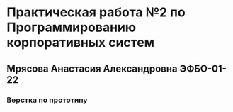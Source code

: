# Практическая работа №2 по Программированию корпоративных систем

## Мрясова Анастасия Александровна ЭФБО-01-22

### Верстка по прототипу


